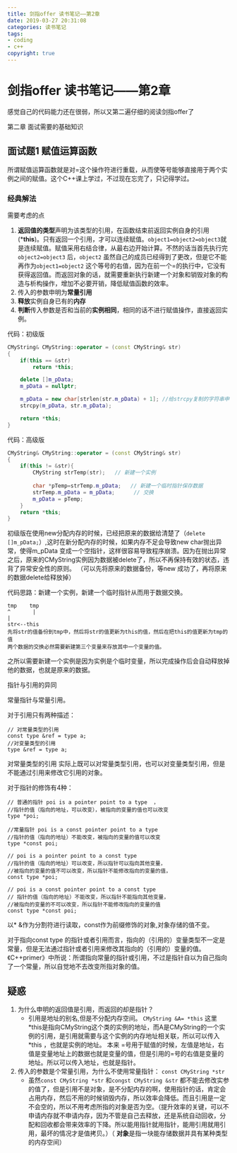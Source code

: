 ```yaml
---
title: 剑指offer 读书笔记——第2章
date: 2019-03-27 20:31:08
categories: 读书笔记
tags:
- coding
- c++
copyright: true
---
```


# 剑指offer 读书笔记——第2章 

感觉自己的代码能力还在很弱，所以又第二遍仔细的阅读剑指offer了

第二章 面试需要的基础知识

<!--more-->

## 面试题1 赋值运算函数

所谓赋值运算函数就是对=这个操作符进行重载，从而使等号能够直接用于两个实例之间的赋值。这个C++课上学过，不过现在忘完了，只记得学过。

### 经典解法

需要考虑的点

1. **返回值的类型**声明为该类型的引用，在函数结束前返回实例自身的引用(***this**)。只有返回一个引用，才可以连续赋值。`object1=object2=object3`就是连续赋值。赋值采用右结合律，从最右边开始计算。不然的话当首先执行完`object2=object3` 后，`object2` 虽然自己的成员已经得到了更改，但是它不能再作为`object1=object2` 这个等号的右值，因为在前一个=的执行中，它没有获得返回值。而返回对象的话，就需要重新执行新建一个对象和销毁对象的构造与析构操作，增加不必要开销，降低赋值函数的效率。
2. 传入的参数申明为**常量引用**
3. **释放**实例自身已有的**内存**
4. **判断**传入参数是否和当前的**实例相同**，相同的话不进行赋值操作，直接返回实例。



代码：初级版

```c++
CMyString& CMyString::operator = (const CMyString& str)
{
    if(this == &str)
        return *this;

    delete []m_pData;
    m_pData = nullptr;

    m_pData = new char[strlen(str.m_pData) + 1]; //给strcpy复制的字符串申请空间
    strcpy(m_pData, str.m_pData);

    return *this;
}
```

代码：高级版

```c++
CMyString& CMyString::operator = (const CMyString& str)
{
    if(this != &str){
    	CMyString strTemp(str);   // 新建一个实例 
        
        char *pTemp=strTemp.m_pData;   // 新建一个临时指针保存数据
        strTemp.m_pData = m_pData; 		// 交换
        m_pData = pTemp;
    }
    return *this;
}
```

初级版在使用new分配内存的时候，已经把原来的数据给清楚了（`delete []m_pData;`）,这时在新分配内存的时候，如果内存不足会导致new char抛出异常，使得m_pData 变成一个空指针，这样很容易导致程序崩溃。因为在抛出异常之后，原来的CMyString实例因为数据被delete了，所以不再保持有效的状态，违背了异常安全性的原则。 （可以先将原来的数据备份，等new 成功了，再将原来的数据delete给释放掉）

代码思路：新建一个实例，新建一个临时指针从而用于数据交换。

````
tmp    tmp
^       |
|       
str<--this 
先将str的值备份到tmp中，然后将str的值更新为this的值，然后在把this的值更新为tmp的值
两个数据的交换必然需要新建第三个变量来存放其中一个变量的值。
````



之所以需要新建一个实例是因为实例是个临时变量，所以完成操作后会自动释放掉他的数据，也就是原来的数据。

指针与引用的异同

常量指针与常量引用。

对于引用只有两种描述：

```
// 对常量类型的引用  
const type &ref = type a;
//对变量类型的引用
type &ref = type a;
```

对常量类型的引用  实际上既可以对常量类型引用，也可以对变量类型引用，但是不能通过引用来修改它引用的对象。

对于指针的修饰有4种：

````
// 普通的指针 poi is a pointer point to a type  ，
//指针的值（指向的地址，可以改变），被指向的变量的值也可以改变
type *poi;

//常量指针 poi is a const pointer point to a type 
//指针的值（指向的地址）不能改变，被指向的变量的值可以改变
type *const poi;

// poi is a pointer point to a const type
//指针的值（指向的地址）可以改变，所以指针可以指向其他变量，
//被指向的变量的值不可以改变，所以指针不能修改指向的变量的值，
const type *poi;

// poi is a const pointer point to a const type
// 指针的值（指向的地址）不能改变，所以指针不能指向其他变量，
//被指向的变量的不可以改变，所以指针不能修改指向的变量的值
const type *const poi;
````

以* &作为分割符进行读取，const作为前缀修饰的对象,对象存储的值不变。

对于指向const type 的指针或者引用而言，指向的（引用的）变量类型不一定是常量，但是无法通过指针或者引用来修改其指向的（引用的）变量的值。《C++primer》中所说：所谓指向常量的指针或引用，不过是指针自以为自己指向了一个常量，所以自觉地不去改变所指对象的值。

## 疑惑

1. 为什么申明的返回值是引用，而返回的却是指针？
   - 引用是地址的别名,但是不分配内存空间。 `CMyString &A= *this`   这里*this是指向CMyString这个类的实例的地址，而A是CMyString的一个实例的引用，是引用就需要与这个实例的内存地址相关联，所以可以传入 *this ，也就是实例的地址。 本来 =号用于赋值的时候，左值是地址，右值是变量地址上的数据也就是变量的值，但是引用的=号的右值是变量的地址。所以可以传入地址，也就是指针。
2. 传入的参数是个常量引用，为什么不使用常量指针： `const CMyString *str`
   - 虽然`const CMyString *str` 和`congst CMyString &str` 都不能去修改实参的值了，但是引用不是对象，是不分配内存的啊，使用指针的话，肯定会占用内存，然后不用的时候销毁内存，所以效率会降低。而且引用是一定不会空的，所以不用考虑所指的对象是否为空。（提升效率的关键，可以不申请内存就不申请内存，因为不管是自己去释放，还是系统自动回收，分配和回收都会带来效率的下降。所以能用指针就用指针，能用引用就用引用，最坏的情况才是值拷贝。）（ **对象**是指一块能存储数据并具有某种类型的内存空间）